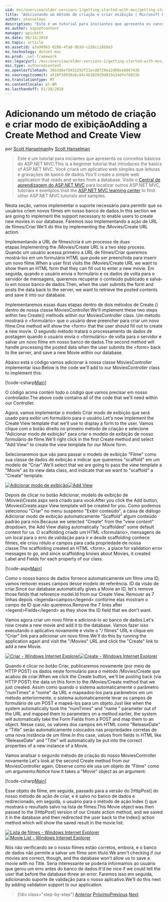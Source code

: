 ```yaml
---
uid: mvc/overview/older-versions-1/getting-started-with-mvc/getting-started-with-mvc-part6
title: "Adicionando um método de criação e criar exibição | Microsoft Docs"
author: shanselman
description: "Este é um tutorial para iniciantes que apresenta os conceitos básicos do ASP.NET MVC. Crie um aplicativo web simples que leituras e gravações de banco de dados."
ms.author: aspnetcontent
manager: wpickett
ms.date: 08/14/2010
ms.topic: article
ms.assetid: a3a90963-0286-4fa0-9b3d-c230cc18b0a3
ms.technology: dotnet-mvc
ms.prod: .net-framework
msc.legacyurl: /mvc/overview/older-versions-1/getting-started-with-mvc/getting-started-with-mvc-part6
msc.type: authoredcontent
ms.openlocfilehash: 36b3d6ef0432292f21ecd8f29ea2d88ee8867436
ms.sourcegitcommit: a510f38930abc84c4b302029d019a34dfe76823b
ms.translationtype: MT
ms.contentlocale: pt-BR
ms.lasthandoff: 01/30/2018
---
```

<a name="adding-a-create-method-and-create-view"></a><span data-ttu-id="c92ed-104">Adicionando um método de criação e criar modo de exibição</span><span class="sxs-lookup"><span data-stu-id="c92ed-104">Adding a Create Method and Create View</span></span>
====================
<span data-ttu-id="c92ed-105">por [Scott Hanselman](https://github.com/shanselman)</span><span class="sxs-lookup"><span data-stu-id="c92ed-105">by [Scott Hanselman](https://github.com/shanselman)</span></span>

> <span data-ttu-id="c92ed-106">Este é um tutorial para iniciantes que apresenta os conceitos básicos do ASP.NET MVC.</span><span class="sxs-lookup"><span data-stu-id="c92ed-106">This is a beginner tutorial that introduces the basics of ASP.NET MVC.</span></span> <span data-ttu-id="c92ed-107">Você criará um aplicativo web simples que leituras e gravações de banco de dados.</span><span class="sxs-lookup"><span data-stu-id="c92ed-107">You'll create a simple web application that reads and writes from a database.</span></span> <span data-ttu-id="c92ed-108">Visite o [Central de aprendizagem do ASP.NET MVC](../../../index.md) para localizar outros ASP.NET MVC, tutoriais e exemplos.</span><span class="sxs-lookup"><span data-stu-id="c92ed-108">Visit the [ASP.NET MVC learning center](../../../index.md) to find other ASP.NET MVC tutorials and samples.</span></span>


<span data-ttu-id="c92ed-109">Nesta seção, vamos implementar o suporte necessário para permitir que os usuários criem novos filmes em nosso banco de dados.</span><span class="sxs-lookup"><span data-stu-id="c92ed-109">In this section we are going to implement the support necessary to enable users to create new movies in our database.</span></span> <span data-ttu-id="c92ed-110">Faremos isso Implementando a ação de URL de filmes/Criar.</span><span class="sxs-lookup"><span data-stu-id="c92ed-110">We'll do this by implementing the /Movies/Create URL action.</span></span>

<span data-ttu-id="c92ed-111">Implementando a URL de filmes/cria é um processo de duas etapas.</span><span class="sxs-lookup"><span data-stu-id="c92ed-111">Implementing the /Movies/Create URL is a two step process.</span></span> <span data-ttu-id="c92ed-112">Quando um usuário acessa primeiro a URL de filmes/Criar queremos mostrá-los em um formulário HTML que pode ser preenchida para inserir um novo filme.</span><span class="sxs-lookup"><span data-stu-id="c92ed-112">When a user first visits the /Movies/Create URL we want to show them an HTML form that they can fill out to enter a new movie.</span></span> <span data-ttu-id="c92ed-113">Em seguida, quando o usuário envia o formulário e os dados de volta para o servidor de mensagens, queremos recuperar o conteúdo publicado e salvá-lo em nosso banco de dados.</span><span class="sxs-lookup"><span data-stu-id="c92ed-113">Then, when the user submits the form and posts the data back to the server, we want to retrieve the posted contents and save it into our database.</span></span>

<span data-ttu-id="c92ed-114">Implementaremos essas duas etapas dentro de dois métodos de Create () dentro de nossa classe MoviesController.</span><span class="sxs-lookup"><span data-stu-id="c92ed-114">We'll implement these two steps within two Create() methods within our MoviesController class.</span></span> <span data-ttu-id="c92ed-115">Um método mostrará o &lt;formulário&gt; que o usuário deve preencher para criar um novo filme.</span><span class="sxs-lookup"><span data-stu-id="c92ed-115">One method will show the &lt;form&gt; that the user should fill out to create a new movie.</span></span> <span data-ttu-id="c92ed-116">O segundo método tratará o processamento de dados de postagem quando o usuário envia o &lt;formulário&gt; de volta para o servidor e salvar um novo filme em nosso banco de dados.</span><span class="sxs-lookup"><span data-stu-id="c92ed-116">The second method will handle processing the posted data when the user submits the &lt;form&gt; back to the server, and save a new Movie within our database.</span></span>

<span data-ttu-id="c92ed-117">Abaixo está o código vamos adicionar à nossa classe MoviesController implementar isso:</span><span class="sxs-lookup"><span data-stu-id="c92ed-117">Below is the code we'll add to our MoviesController class to implement this:</span></span>

[!code-csharp[Main](getting-started-with-mvc-part6/samples/sample1.cs)]

<span data-ttu-id="c92ed-118">O código acima contém todo o código que vamos precisar em nosso controlador.</span><span class="sxs-lookup"><span data-stu-id="c92ed-118">The above code contains all of the code that we'll need within our Controller.</span></span>

<span data-ttu-id="c92ed-119">Agora, vamos implementar o modelo Criar modo de exibição que será usado para exibir um formulário para o usuário.</span><span class="sxs-lookup"><span data-stu-id="c92ed-119">Let's now implement the Create View template that we'll use to display a form to the user.</span></span> <span data-ttu-id="c92ed-120">Vamos clique com o botão direito no primeiro método de criação e selecione "Adicionar modo de exibição" para criar o modelo de exibição de nosso formulário de filme.</span><span class="sxs-lookup"><span data-stu-id="c92ed-120">We'll right click in the first Create method and select "Add View" to create the view template for our Movie form.</span></span>

<span data-ttu-id="c92ed-121">Selecionaremos que vão para passar o modelo de exibição "Filme" como sua classe de dados de exibição e indicar que queremos "scaffold" em um modelo de "Criar".</span><span class="sxs-lookup"><span data-stu-id="c92ed-121">We'll select that we are going to pass the view template a "Movie" as its view data class, and indicate that we want to "scaffold" a "Create" template.</span></span>

<span data-ttu-id="c92ed-122">[![Adicionar modo de exibição](getting-started-with-mvc-part6/_static/image2.png)](getting-started-with-mvc-part6/_static/image1.png)</span><span class="sxs-lookup"><span data-stu-id="c92ed-122">[![Add View](getting-started-with-mvc-part6/_static/image2.png)](getting-started-with-mvc-part6/_static/image1.png)</span></span>

<span data-ttu-id="c92ed-123">Depois de clicar no botão Adicionar, modelo de exibição de \Movies\Create.aspx será criado para você.</span><span class="sxs-lookup"><span data-stu-id="c92ed-123">After you click the Add button, \Movies\Create.aspx View template will be created for you.</span></span> <span data-ttu-id="c92ed-124">Como podemos selecionou "Criar" no menu suspenso "Exibir conteúdo", a caixa de diálogo Adicionar modo de exibição automaticamente "Scaffold" algum conteúdo padrão para nós.</span><span class="sxs-lookup"><span data-stu-id="c92ed-124">Because we selected "Create" from the "view content" dropdown, the Add View dialog automatically "scaffolded" some default content for us.</span></span> <span data-ttu-id="c92ed-125">O scaffolding criado um HTML &lt;formulário&gt;, mensagens de um local para o erro de validação para ir e desde scaffolding conhece filmes, ele criou rótulo e campos para cada propriedade de nossa classe.</span><span class="sxs-lookup"><span data-stu-id="c92ed-125">The scaffolding created an HTML &lt;form&gt;, a place for validation error messages to go, and since scaffolding knows about Movies, it created Label and Fields for each property of our class.</span></span>

[!code-aspx[Main](getting-started-with-mvc-part6/samples/sample2.aspx)]

<span data-ttu-id="c92ed-126">Como o nosso banco de dados fornece automaticamente um filme uma ID, vamos remover esses campos desse modelo de referência. ID da visão de criar.</span><span class="sxs-lookup"><span data-stu-id="c92ed-126">Since our database automatically gives a Movie an ID, let's remove those fields that reference model.Id from our Create View.</span></span> <span data-ttu-id="c92ed-127">Remover as 7 linhas depois &lt;legenda&gt;campos&lt;/legend&gt; conforme elas mostram o campo de ID que não queremos.</span><span class="sxs-lookup"><span data-stu-id="c92ed-127">Remove the 7 lines after &lt;legend&gt;Fields&lt;/legend&gt; as they show the ID field that we don't want.</span></span>

<span data-ttu-id="c92ed-128">Vamos agora criar um novo filme e adicioná-lo ao banco de dados.</span><span class="sxs-lookup"><span data-stu-id="c92ed-128">Let's now create a new movie and add it to the database.</span></span> <span data-ttu-id="c92ed-129">Vamos fazer isso executando o aplicativo novamente e visite o "/ filmes" URL e clique em "Criar" link para adicionar um novo filme.</span><span class="sxs-lookup"><span data-stu-id="c92ed-129">We'll do this by running the application again and visit the "/Movies" URL and click the "Create" link to add a new Movie.</span></span>

<span data-ttu-id="c92ed-130">[![Criar - Windows Internet Explorer](getting-started-with-mvc-part6/_static/image4.png)](getting-started-with-mvc-part6/_static/image3.png)</span><span class="sxs-lookup"><span data-stu-id="c92ed-130">[![Create - Windows Internet Explorer](getting-started-with-mvc-part6/_static/image4.png)](getting-started-with-mvc-part6/_static/image3.png)</span></span>

<span data-ttu-id="c92ed-131">Quando é clicar no botão Criar, publicaremos novamente (por meio de HTTP POST) os dados neste formulário para o método /Movies/Create que acabou de criar.</span><span class="sxs-lookup"><span data-stu-id="c92ed-131">When we click the Create button, we'll be posting back (via HTTP POST) the data on this form to the /Movies/Create method that we just created.</span></span> <span data-ttu-id="c92ed-132">Assim como quando o sistema automaticamente o parâmetro "numTimes" e "nome" da URL e mapeados-los para parâmetros em um método anteriormente, o sistema automaticamente levar os campos de formulário de um POST e mapeá-los para um objeto.</span><span class="sxs-lookup"><span data-stu-id="c92ed-132">Just like when the system automatically took the "numTimes" and "name " parameter out of the URL and mapped them to parameters on a method earlier, the system will automatically take the Form Fields from a POST and map them to an object.</span></span> <span data-ttu-id="c92ed-133">Nesse caso, os valores dos campos em HTML como "ReleaseDate" e "Title" serão automaticamente colocados nas propriedades corretas de uma nova instância de um filme.</span><span class="sxs-lookup"><span data-stu-id="c92ed-133">In this case, values from fields in HTML like "ReleaseDate" and "Title" will automatically be put into the correct properties of a new instance of a Movie.</span></span>

<span data-ttu-id="c92ed-134">Vamos analisar o segundo método de criação do nosso MoviesController novamente.</span><span class="sxs-lookup"><span data-stu-id="c92ed-134">Let's look at the second Create method from our MoviesController again.</span></span> <span data-ttu-id="c92ed-135">Observe como ele usa um objeto de "Filme" como um argumento:</span><span class="sxs-lookup"><span data-stu-id="c92ed-135">Notice how it takes a "Movie" object as an argument:</span></span>

[!code-csharp[Main](getting-started-with-mvc-part6/samples/sample3.cs)]

<span data-ttu-id="c92ed-136">Esse objeto de filme, em seguida, passado para a versão do [HttpPost] do nosso método de ação de criar, e é salvo no banco de dados e redirecionado, em seguida, o usuário para o método de ação Index () que mostrará o resultado salvo na lista de filmes:</span><span class="sxs-lookup"><span data-stu-id="c92ed-136">This Movie object was then passed to the [HttpPost] version of our Create action method, and we saved it in the database and then redirected the user back to the Index() action method which will show the saved result in the movie list:</span></span>

<span data-ttu-id="c92ed-137">[![Lista de filmes - Windows Internet Explorer](getting-started-with-mvc-part6/_static/image6.png)](getting-started-with-mvc-part6/_static/image5.png)</span><span class="sxs-lookup"><span data-stu-id="c92ed-137">[![Movie List - Windows Internet Explorer](getting-started-with-mvc-part6/_static/image6.png)](getting-started-with-mvc-part6/_static/image5.png)</span></span>

<span data-ttu-id="c92ed-138">Nós não verificando se o nosso filmes estão corretos, embora, e o banco de dados não permite a salvar um filme sem título.</span><span class="sxs-lookup"><span data-stu-id="c92ed-138">We aren't checking if our movies are correct, though, and the database won't allow us to save a movie with no Title.</span></span> <span data-ttu-id="c92ed-139">Seria interessante se poderia informamos ao usuário que gerou um erro antes do banco de dados.</span><span class="sxs-lookup"><span data-stu-id="c92ed-139">It'd be nice if we could tell the user that before the database threw an error.</span></span> <span data-ttu-id="c92ed-140">Faremos isso em seguida, adicionando suporte de validação para o nosso aplicativo.</span><span class="sxs-lookup"><span data-stu-id="c92ed-140">We'll do this next by adding validation support to our application.</span></span>

>[!div class="step-by-step"]
<span data-ttu-id="c92ed-141">[Anterior](getting-started-with-mvc-part5.md)
[Próximo](getting-started-with-mvc-part7.md)</span><span class="sxs-lookup"><span data-stu-id="c92ed-141">[Previous](getting-started-with-mvc-part5.md)
[Next](getting-started-with-mvc-part7.md)</span></span>
